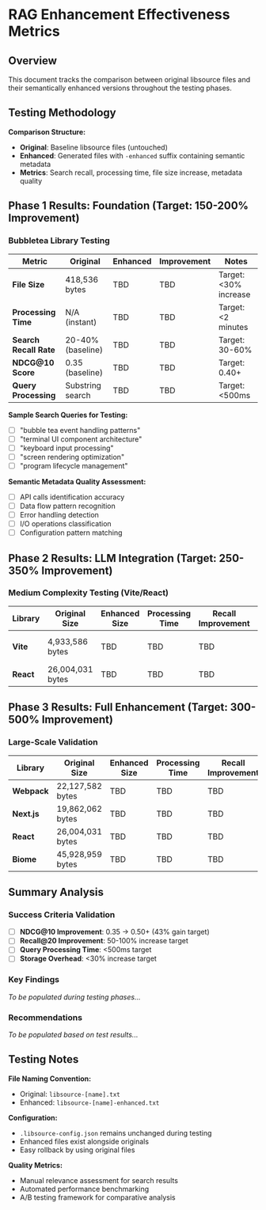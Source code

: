 # RAG Enhancement Effectiveness Metrics

## Overview

This document tracks the comparison between original libsource files and their semantically enhanced versions throughout the testing phases.

## Testing Methodology

**Comparison Structure:**
- **Original**: Baseline libsource files (untouched)
- **Enhanced**: Generated files with `-enhanced` suffix containing semantic metadata
- **Metrics**: Search recall, processing time, file size increase, metadata quality

## Phase 1 Results: Foundation (Target: 150-200% Improvement)

### Bubbletea Library Testing

| Metric | Original | Enhanced | Improvement | Notes |
|--------|----------|----------|-------------|--------|
| **File Size** | 418,536 bytes | TBD | TBD | Target: <30% increase |
| **Processing Time** | N/A (instant) | TBD | TBD | Target: <2 minutes |
| **Search Recall Rate** | 20-40% (baseline) | TBD | TBD | Target: 30-60% |
| **NDCG@10 Score** | 0.35 (baseline) | TBD | TBD | Target: 0.40+ |
| **Query Processing** | Substring search | TBD | TBD | Target: <500ms |

**Sample Search Queries for Testing:**
- [ ] "bubble tea event handling patterns"
- [ ] "terminal UI component architecture"
- [ ] "keyboard input processing"
- [ ] "screen rendering optimization"
- [ ] "program lifecycle management"

**Semantic Metadata Quality Assessment:**
- [ ] API calls identification accuracy
- [ ] Data flow pattern recognition
- [ ] Error handling detection
- [ ] I/O operations classification
- [ ] Configuration pattern matching

## Phase 2 Results: LLM Integration (Target: 250-350% Improvement)

### Medium Complexity Testing (Vite/React)

| Library | Original Size | Enhanced Size | Processing Time | Recall Improvement | Notes |
|---------|---------------|---------------|-----------------|-------------------|--------|
| **Vite** | 4,933,586 bytes | TBD | TBD | TBD | Target: 250-350% |
| **React** | 26,004,031 bytes | TBD | TBD | TBD | Alternative test case |

## Phase 3 Results: Full Enhancement (Target: 300-500% Improvement)

### Large-Scale Validation

| Library | Original Size | Enhanced Size | Processing Time | Recall Improvement | Production Ready |
|---------|---------------|---------------|-----------------|-------------------|------------------|
| **Webpack** | 22,127,582 bytes | TBD | TBD | TBD | TBD |
| **Next.js** | 19,862,062 bytes | TBD | TBD | TBD | TBD |
| **React** | 26,004,031 bytes | TBD | TBD | TBD | TBD |
| **Biome** | 45,928,959 bytes | TBD | TBD | TBD | TBD |

## Summary Analysis

### Success Criteria Validation

- [ ] **NDCG@10 Improvement**: 0.35 → 0.50+ (43% gain target)
- [ ] **Recall@20 Improvement**: 50-100% increase target
- [ ] **Query Processing Time**: <500ms target
- [ ] **Storage Overhead**: <30% increase target

### Key Findings

*To be populated during testing phases...*

### Recommendations

*To be populated based on test results...*

## Testing Notes

**File Naming Convention:**
- Original: `libsource-[name].txt`
- Enhanced: `libsource-[name]-enhanced.txt`

**Configuration:**
- `.libsource-config.json` remains unchanged during testing
- Enhanced files exist alongside originals
- Easy rollback by using original files

**Quality Metrics:**
- Manual relevance assessment for search results
- Automated performance benchmarking
- A/B testing framework for comparative analysis